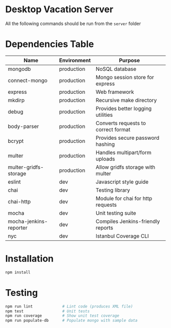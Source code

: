 # Desktop Vacation Server

All the following commands should be run from the `server` folder

# Dependencies Table

|         Name           | Environment |              Purpose               |
|------------------------|-------------|------------------------------------|
| mongodb                | production  | NoSQL database                     |
| connect-mongo          | production  | Mongo session store for express    |
| express                | production  | Web framework                      |
| mkdirp                 | production  | Recursive make directory           |
| debug                  | production  | Provides better logging utilities  |
| body-parser            | production  | Converts requests to correct format|
| bcrypt                 | production  | Provides secure password hashing   |
| multer                 | production  | Handles multipart/form uploads     |
| multer-gridfs-storage  | production  | Allow gridfs storage with multer   |
| eslint                 | dev         | Javascript style guide             |
| chai                   | dev         | Testing library                    |
| chai-http              | dev         | Module for chai for http requests  |
| mocha                  | dev         | Unit testing suite                 |
| mocha-jenkins-reporter | dev         | Compiles Jenkins-friendly reports  |
| nyc                    | dev         | Istanbul Coverage CLI              |

# Installation

```bash
npm install
```

# Testing

```bash
npm run lint			 # Lint code (produces XML file)
npm test                 # Unit tests
npm run coverage         # Show unit test coverage
npm run populate-db      # Populate mongo with sample data
```
